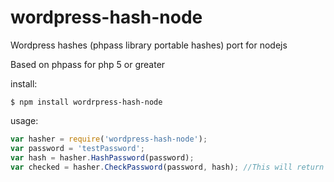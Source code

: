 wordpress-hash-node
===================

Wordpress hashes (phpass library portable hashes) port for nodejs

Based on phpass for php 5 or greater

install:

```
$ npm install wordrpress-hash-node
```

usage:

```javascript
var hasher = require('wordpress-hash-node');
var password = 'testPassword';
var hash = hasher.HashPassword(password);
var checked = hasher.CheckPassword(password, hash); //This will return true;
```

